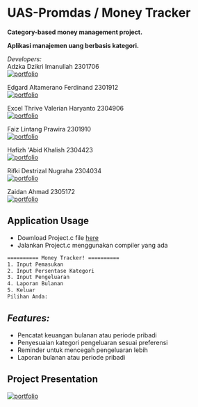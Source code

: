 # UAS-Promdas / Money Tracker
**Category-based money management project.**  

**Aplikasi manajemen uang berbasis kategori.**

_Developers:_  
Adzka Dzikri Imanullah 2301706  
[![portfolio](https://img.shields.io/badge/GitHub-100000?style=for-the-badge&logo=github&logoColor=white)](https://github.com/Adzkadzikri)  

Edgard Altamerano Ferdinand 2301912  
[![portfolio](https://img.shields.io/badge/GitHub-100000?style=for-the-badge&logo=github&logoColor=white)](https://github.com/Edgardaltamerano)  

Excel Thrive Valerian Haryanto 2304906  
[![portfolio](https://img.shields.io/badge/GitHub-100000?style=for-the-badge&logo=github&logoColor=white)](https://github.com/valerianharyanto)  

Faiz Lintang Prawira 2301910  
[![portfolio](https://img.shields.io/badge/GitHub-100000?style=for-the-badge&logo=github&logoColor=white)](https://github.com/Faizlintang)  

Hafizh 'Abid Khalish 2304423  
[![portfolio](https://img.shields.io/badge/GitHub-100000?style=for-the-badge&logo=github&logoColor=white)](https://github.com/hafizhabid)  

Rifki Destrizal Nugraha 2304034  
[![portfolio](https://img.shields.io/badge/GitHub-100000?style=for-the-badge&logo=github&logoColor=white)](https://github.com/deeztrzl)  

Zaidan Ahmad 2305172  
[![portfolio](https://img.shields.io/badge/GitHub-100000?style=for-the-badge&logo=github&logoColor=white)](https://github.com/FactSwift)  



## Application Usage
- Download Project.c file [here](https://github.com/FactSwift/UAS-Promdas/blob/main/Project.c)  
- Jalankan Project.c menggunakan compiler yang ada
```bash
========== Money Tracker! ==========
1. Input Pemasukan
2. Input Persentase Kategori
3. Input Pengeluaran
4. Laporan Bulanan
5. Keluar
Pilihan Anda: 
```
_Features:_  
- 
- Pencatat keuangan bulanan atau periode pribadi
- Penyesuaian kategori pengeluaran sesuai preferensi
- Reminder untuk mencegah pengeluaran lebih
- Laporan bulanan atau periode pribadi

## Project Presentation
[![portfolio](https://img.shields.io/badge/YouTube-FF0000?style=for-the-badge&logo=youtube&logoColor=white)](null)

